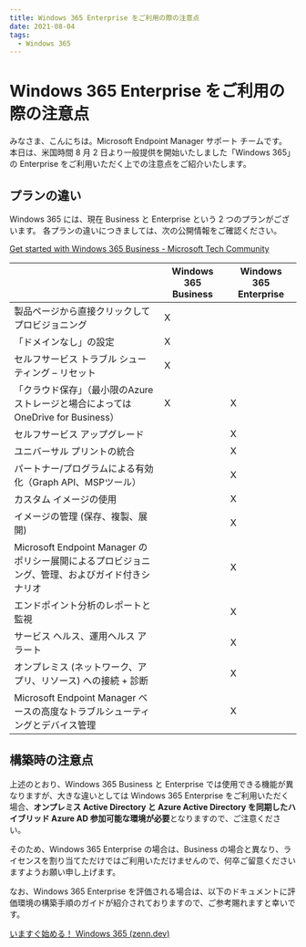 ```yaml
---
title: Windows 365 Enterprise をご利用の際の注意点
date: 2021-08-04
tags:
  - Windows 365
---
```


# Windows 365 Enterprise をご利用の際の注意点
みなさま、こんにちは。Microsoft Endpoint Manager サポート チームです。
本日は、米国時間 8 月 2 日より一般提供を開始いたしました「Windows 365」の Enterprise をご利用いただく上での注意点をご紹介いたします。

## プランの違い
Windows 365 には、現在 Business と Enterprise という 2 つのプランがございます。
各プランの違いにつきましては、次の公開情報をご確認ください。

[Get started with Windows 365 Business - Microsoft Tech Community](https://techcommunity.microsoft.com/t5/windows-it-pro-blog/get-started-with-windows-365-business/ba-p/2595485)

|                                                              | Windows 365 Business | Windows 365 Enterprise |
| ------------------------------------------------------------ | -------------------- | ---------------------- |
| 製品ページから直接クリックしてプロビジョニング               | X                    |                        |
| 「ドメインなし」の設定                                       | X                    |                        |
| セルフサービス トラブル シューティング – リセット            | X                    |                        |
| 「クラウド保存」（最小限のAzureストレージと場合によってはOneDrive for Business） | X                    | X                      |
| セルフサービス アップグレード                                |                      | X                      |
| ユニバーサル プリントの統合                                  |                      | X                      |
| パートナー/プログラムによる有効化（Graph API、MSPツール）    |                      | X                      |
| カスタム イメージの使用                                      |                      | X                      |
| イメージの管理 (保存、複製、展開)                            |                      | X                      |
| Microsoft Endpoint Manager のポリシー展開によるプロビジョニング、管理、およびガイド付きシナリオ |                      | X                      |
| エンドポイント分析のレポートと監視                           |                      | X                      |
| サービス ヘルス、運用ヘルス アラート                         |                      | X                      |
| オンプレミス (ネットワーク、アプリ、リソース) への接続 + 診断 |                      | X                      |
| Microsoft Endpoint Manager ベースの高度なトラブルシューティングとデバイス管理 |                      | X                      |


## 構築時の注意点
上述のとおり、Windows 365 Business と Enterprise では使用できる機能が異なりますが、大きな違いとしては Windows 365 Enterprise をご利用いただく場合、**オンプレミス Active Directory と Azure Active Directory を同期したハイブリッド Azure AD 参加可能な環境が必要**となりますので、ご注意ください。

そのため、Windows 365 Enterprise の場合は、Business の場合と異なり、ライセンスを割り当てただけではご利用いただけませんので、何卒ご留意くださいますようお願い申し上げます。

なお、Windows 365 Enterprise を評価される場合は、以下のドキュメントに評価環境の構築手順のガイドが紹介されておりますので、ご参考賜れますと幸いです。

[いますぐ始める！ Windows 365 (zenn.dev)](https://zenn.dev/takuyaot/books/60c3ced87ba86f)

